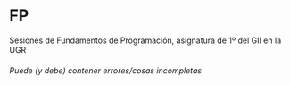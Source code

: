 # FP
Sesiones de Fundamentos de Programación, asignatura de 1º del GII en la UGR


###### Puede (y debe) contener errores/cosas incompletas
